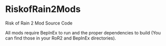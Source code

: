 # RiskofRain2Mods
Risk of Rain 2 Mod Source Code  
  
All mods require BepInEx to run and the proper dependencies to build (You can find those in your RoR2 and BepInEx directories).

